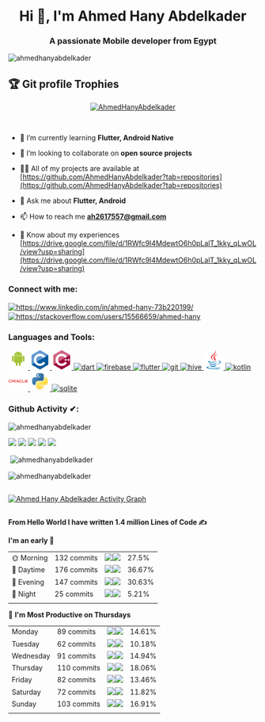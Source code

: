 <h1 align="center">Hi 👋, I'm Ahmed Hany Abdelkader</h1>
<h3 align="center">A passionate Mobile developer from Egypt</h3>



<p align="left"> <img src="https://komarev.com/ghpvc/?username=ahmedhanyabdelkader&label=Profile%20views&color=0e75b6&style=flat" alt="ahmedhanyabdelkader" /> </p>

## :trophy: Git profile Trophies

<p align="center"> <a href="https://github.com/ryo-ma/github-profile-trophy"><img src="https://github-profile-trophy.vercel.app/?username=AhmedHanyAbdelkader&layout=compact&theme=algolia" alt="AhmedHanyAbdelkader" /></a> </p>

<p align="left"> <a href="https://twitter.com/" target="blank"><img src="https://img.shields.io/twitter/follow/?logo=twitter&style=for-the-badge" alt="" /></a> </p>

- 🌱 I’m currently learning **Flutter, Android Native**

- 👯 I’m looking to collaborate on **open source projects**

- 👨‍💻 All of my projects are available at [https://github.com/AhmedHanyAbdelkader?tab=repositories](https://github.com/AhmedHanyAbdelkader?tab=repositories)

- 💬 Ask me about **Flutter, Android**

- 📫 How to reach me **ah2617557@gmail.com**

- 📄 Know about my experiences [https://drive.google.com/file/d/1RWfc9I4MdewtO6h0pLalT_1kky_qLwOL/view?usp=sharing](https://drive.google.com/file/d/1RWfc9I4MdewtO6h0pLalT_1kky_qLwOL/view?usp=sharing)

<h3 align="left">Connect with me:</h3>
<p align="left">
<a href="https://linkedin.com/in/https://www.linkedin.com/in/ahmed-hany-73b220199/" target="blank"><img align="center" src="https://raw.githubusercontent.com/rahuldkjain/github-profile-readme-generator/master/src/images/icons/Social/linked-in-alt.svg" alt="https://www.linkedin.com/in/ahmed-hany-73b220199/" height="30" width="40" /></a>
<a href="https://stackoverflow.com/users/https://stackoverflow.com/users/15566659/ahmed-hany" target="blank"><img align="center" src="https://raw.githubusercontent.com/rahuldkjain/github-profile-readme-generator/master/src/images/icons/Social/stack-overflow.svg" alt="https://stackoverflow.com/users/15566659/ahmed-hany" height="30" width="40" /></a>
</p>




<h3 align="left">Languages and Tools:</h3>
<p align="left"> <a href="https://developer.android.com" target="_blank" rel="noreferrer"> <img src="https://raw.githubusercontent.com/devicons/devicon/master/icons/android/android-original-wordmark.svg" alt="android" width="40" height="40"/> </a> <a href="https://www.cprogramming.com/" target="_blank" rel="noreferrer"> <img src="https://raw.githubusercontent.com/devicons/devicon/master/icons/c/c-original.svg" alt="c" width="40" height="40"/> </a> <a href="https://www.w3schools.com/cpp/" target="_blank" rel="noreferrer"> <img src="https://raw.githubusercontent.com/devicons/devicon/master/icons/cplusplus/cplusplus-original.svg" alt="cplusplus" width="40" height="40"/> </a> <a href="https://dart.dev" target="_blank" rel="noreferrer"> <img src="https://www.vectorlogo.zone/logos/dartlang/dartlang-icon.svg" alt="dart" width="40" height="40"/> </a> <a href="https://firebase.google.com/" target="_blank" rel="noreferrer"> <img src="https://www.vectorlogo.zone/logos/firebase/firebase-icon.svg" alt="firebase" width="40" height="40"/> </a> <a href="https://flutter.dev" target="_blank" rel="noreferrer"> <img src="https://www.vectorlogo.zone/logos/flutterio/flutterio-icon.svg" alt="flutter" width="40" height="40"/> </a> <a href="https://git-scm.com/" target="_blank" rel="noreferrer"> <img src="https://www.vectorlogo.zone/logos/git-scm/git-scm-icon.svg" alt="git" width="40" height="40"/> </a> <a href="https://hive.apache.org/" target="_blank" rel="noreferrer"> <img src="https://www.vectorlogo.zone/logos/apache_hive/apache_hive-icon.svg" alt="hive" width="40" height="40"/> </a> <a href="https://www.java.com" target="_blank" rel="noreferrer"> <img src="https://raw.githubusercontent.com/devicons/devicon/master/icons/java/java-original.svg" alt="java" width="40" height="40"/> </a> <a href="https://kotlinlang.org" target="_blank" rel="noreferrer"> <img src="https://www.vectorlogo.zone/logos/kotlinlang/kotlinlang-icon.svg" alt="kotlin" width="40" height="40"/> </a> <a href="https://www.oracle.com/" target="_blank" rel="noreferrer"> <img src="https://raw.githubusercontent.com/devicons/devicon/master/icons/oracle/oracle-original.svg" alt="oracle" width="40" height="40"/> </a> <a href="https://www.python.org" target="_blank" rel="noreferrer"> <img src="https://raw.githubusercontent.com/devicons/devicon/master/icons/python/python-original.svg" alt="python" width="40" height="40"/> </a> <a href="https://www.sqlite.org/" target="_blank" rel="noreferrer"> <img src="https://www.vectorlogo.zone/logos/sqlite/sqlite-icon.svg" alt="sqlite" width="40" height="40"/> </a> </p>

<!-- <h3 align="left">Support:</h3>
<p><a href="[https://www.buymeacoffee.com/AhmedHanyAbdelkader](https://www.buymeacoffee.com/ah2617557T)"> <img align="left" src="https://cdn.buymeacoffee.com/buttons/v2/default-yellow.png" height="50" width="210" alt="AhmedHanyAbdelkader" /></a><a href="https://ko-fi.com/AhmedHanyAbdelkader"> <img align="left" src="https://cdn.ko-fi.com/cdn/kofi3.png?v=3" height="50" width="210" alt="AhmedHanyAbdelkader" /></a></p><br><br>

 -->

### Github Activity ✔:

<p>
  <img align="center" src="https://github-readme-stats.vercel.app/api/top-langs?username=ahmedhanyabdelkader&show_icons=true&locale=en&theme=tokyonight" alt="ahmedhanyabdelkader" />
</p>

![](http://github-profile-summary-cards.vercel.app/api/cards/profile-details?username=AhmedHanyAbdelkader&theme=gruvbox)
![](http://github-profile-summary-cards.vercel.app/api/cards/repos-per-language?username=AhmedHanyAbdelkader&theme=gruvbox)
![](http://github-profile-summary-cards.vercel.app/api/cards/most-commit-language?username=AhmedHanyAbdelkader&theme=gruvbox)
![](http://github-profile-summary-cards.vercel.app/api/cards/stats?username=AhmedHanyAbdelkader&theme=gruvbox)
![](http://github-profile-summary-cards.vercel.app/api/cards/productive-time?username=AhmedHanyAbdelkader&theme=gruvbox&utcOffset=8)

<p>&nbsp;<img align="center" src="https://github-readme-stats.vercel.app/api?username=AhmedHanyAbdelkader&theme=gruvbox&show_icons=true&locale=en&" alt="ahmedhanyabdelkader" /></p>

<p><img align="center" src="https://github-readme-streak-stats.herokuapp.com/?username=AhmedHanyAbdelkader&theme=gruvbox" alt="ahmedhanyabdelkader" /></p>






## 
<a href="https://github.com/ashutosh00710/github-readme-activity-graph"><img alt="Ahmed Hany Abdelkader Activity Graph" src="https://activity-graph.herokuapp.com/graph?username=AhmedHanyAbdelkader&bg_color=1F222E&color=F8D866&line=F85D7F&point=FFFFFF&hide_border=true" /></a>

##




<!--START_SECTION_LINES_OF_CODE:readme-info-->
**From Hello World I have written 1.4 million Lines of Code ✍️**


<!--END_SECTION_LINES_OF_CODE:readme-info-->

<!--START_SECTION_DAILY_COMMIT:readme-info-->
**I'm an early 🐤** 

| | | | |
| --- | --- | --- | --- |
|🌞 Morning                |132 commits         |![](https://via.placeholder.com/112x22/000000/000000?text=+)![](https://via.placeholder.com/288x22/b8b8b8/b8b8b8?=text=+)|27.5%|
|🌆 Daytime                |176 commits         |![](https://via.placeholder.com/148x22/000000/000000?text=+)![](https://via.placeholder.com/252x22/b8b8b8/b8b8b8?=text=+)|36.67%|
|🌃 Evening                |147 commits         |![](https://via.placeholder.com/124x22/000000/000000?text=+)![](https://via.placeholder.com/276x22/b8b8b8/b8b8b8?=text=+)|30.63%|
|🌙 Night                  |25 commits          |![](https://via.placeholder.com/20x22/000000/000000?text=+)![](https://via.placeholder.com/380x22/b8b8b8/b8b8b8?=text=+)|5.21%|
| | | | |

<!--END_SECTION_DAILY_COMMIT:readme-info-->

<!--START_SECTION_WEEKLY_COMMIT:readme-info-->
📅 **I'm Most Productive on Thursdays** 

| | | | |
| --- | --- | --- | --- |
|Monday                   |89 commits          |![](https://via.placeholder.com/60x22/000000/000000?text=+)![](https://via.placeholder.com/340x22/b8b8b8/b8b8b8?=text=+)|14.61%|
|Tuesday                  |62 commits          |![](https://via.placeholder.com/40x22/000000/000000?text=+)![](https://via.placeholder.com/360x22/b8b8b8/b8b8b8?=text=+)|10.18%|
|Wednesday                |91 commits          |![](https://via.placeholder.com/60x22/000000/000000?text=+)![](https://via.placeholder.com/340x22/b8b8b8/b8b8b8?=text=+)|14.94%|
|Thursday                 |110 commits         |![](https://via.placeholder.com/72x22/000000/000000?text=+)![](https://via.placeholder.com/328x22/b8b8b8/b8b8b8?=text=+)|18.06%|
|Friday                   |82 commits          |![](https://via.placeholder.com/52x22/000000/000000?text=+)![](https://via.placeholder.com/348x22/b8b8b8/b8b8b8?=text=+)|13.46%|
|Saturday                 |72 commits          |![](https://via.placeholder.com/48x22/000000/000000?text=+)![](https://via.placeholder.com/352x22/b8b8b8/b8b8b8?=text=+)|11.82%|
|Sunday                   |103 commits         |![](https://via.placeholder.com/68x22/000000/000000?text=+)![](https://via.placeholder.com/332x22/b8b8b8/b8b8b8?=text=+)|16.91%|
| | | | |

<!--END_SECTION_WEEKLY_COMMIT:readme-info-->
